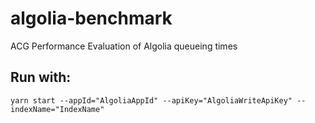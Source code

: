 # algolia-benchmark
ACG Performance Evaluation of Algolia queueing times

## Run with:
`yarn start --appId="AlgoliaAppId" --apiKey="AlgoliaWriteApiKey" --indexName="IndexName"`
